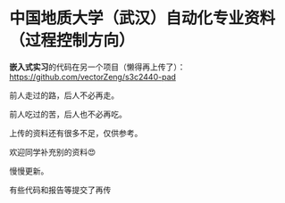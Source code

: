 # 中国地质大学（武汉）自动化专业资料（过程控制方向）

**嵌入式实习**的代码在另一个项目（懒得再上传了）：https://github.com/vectorZeng/s3c2440-pad

前人走过的路，后人不必再走。

前人吃过的苦，后人也不必再吃。

上传的资料还有很多不足，仅供参考。

欢迎同学补充别的资料😍

慢慢更新。


有些代码和报告等提交了再传
